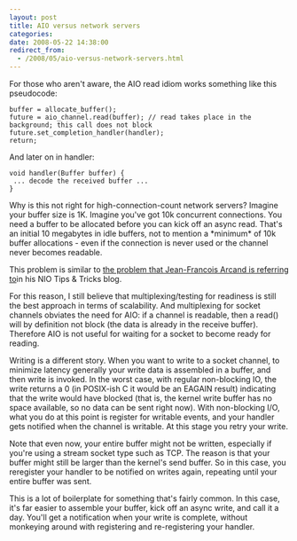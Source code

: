 ```yaml
---
layout: post
title: AIO versus network servers
categories: 
date: 2008-05-22 14:38:00
redirect_from:
  - /2008/05/aio-versus-network-servers.html
---
```

 For those who aren't aware, the AIO read idiom works something like this pseudocode:

    buffer = allocate_buffer();  
    future = aio_channel.read(buffer); // read takes place in the background; this call does not block  
    future.set_completion_handler(handler);  
    return;

And later on in handler:

    void handler(Buffer buffer) {  
     ... decode the received buffer ...  
    }

Why is this not right for high\-connection\-count network servers? Imagine your buffer size is 1K. Imagine you've got 10k concurrent connections. You need a buffer to be allocated before you can kick off an async read. That's an initial 10 megabytes in idle buffers, not to mention a \*minimum\* of 10k buffer allocations \- even if the connection is never used or the channel never becomes readable.

This problem is similar to <a href="http://weblogs.java.net/blog/jfarcand/archive/2006/06/tricks_and_tips.html">the problem that Jean-Francois Arcand is referring to</a>in his NIO Tips & Tricks blog.

For this reason, I still believe that multiplexing/testing for readiness is still the best approach in terms of scalability. And multiplexing for socket channels obviates the need for AIO: if a channel is readable, then a read() will by definition not block (the data is already in the receive buffer). Therefore AIO is not useful for waiting for a socket to become ready for reading.

Writing is a different story. When you want to write to a socket channel, to minimize latency generally your write data is assembled in a buffer, and then write is invoked. In the worst case, with regular non\-blocking IO, the write returns a 0 (in POSIX\-ish C it would be an EAGAIN result) indicating that the write would have blocked (that is, the kernel write buffer has no space available, so no data can be sent right now). With non\-blocking I/O, what you do at this point is register for writable events, and your handler gets notified when the channel is writable. At this stage you retry your write.

Note that even now, your entire buffer might not be written, especially if you're using a stream socket type such as TCP. The reason is that your buffer might still be larger than the kernel's send buffer. So in this case, you reregister your handler to be notified on writes again, repeating until your entire buffer was sent.

This is a lot of boilerplate for something that's fairly common. In this case, it's far easier to assemble your buffer, kick off an async write, and call it a day. You'll get a notification when your write is complete, without monkeying around with registering and re\-registering your handler.